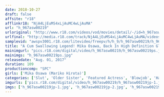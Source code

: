 ```yaml
---
date: 2018-10-27
draft: false
affsite: "r18"
afflinkr18: "NjA4LjEuMS4xLjAuMC4wLjAuMA"
url: "h_967asw00219"
urloriginal: "http://www.r18.com/videos/vod/movies/detail/-/id=h_967asw00219"
urlfinal: "http://media.r18.com/track/NjA4LjEuMS4xLjAuMC4wLjAuMA/videos/vod/movies/detail/-/id=h_967asw00219"
samplevid: "awspv3001.r18.com/litevideo/freepv/h/h_9/h_967asw00219/h_967asw00219_dmb_w.mp4"
title: "A Cum Swallowing Legend! Mika Osawa, Back In High Definition Glory! A Fan Collector's Edition"
mainimgurl: "pics.r18.com/digital/video/h_967asw00219/h_967asw00219ps.jpg"
mainimgs: "h_967asw00219ps.jpg"
releasedate: "Aug. 01, 2017"
duration: 109
productioncomp: "SPC"
girls: ['Mika Osawa (Mariko Hirota)']
categories: ['Slut', 'Older Sister', 'Featured Actress', 'Blowjob', 'Handjob', 'Cum Swallowing', 'Hi-Def', 'Actress Best Compilation']
imgurls: ['pics.r18.com/digital/video/h_967asw00219/h_967asw00219jp-1.jpg', 'pics.r18.com/digital/video/h_967asw00219/h_967asw00219jp-2.jpg', 'pics.r18.com/digital/video/h_967asw00219/h_967asw00219jp-3.jpg', 'pics.r18.com/digital/video/h_967asw00219/h_967asw00219jp-4.jpg', 'pics.r18.com/digital/video/h_967asw00219/h_967asw00219jp-5.jpg', 'pics.r18.com/digital/video/h_967asw00219/h_967asw00219jp-6.jpg', 'pics.r18.com/digital/video/h_967asw00219/h_967asw00219jp-7.jpg', 'pics.r18.com/digital/video/h_967asw00219/h_967asw00219jp-8.jpg', 'pics.r18.com/digital/video/h_967asw00219/h_967asw00219jp-9.jpg', 'pics.r18.com/digital/video/h_967asw00219/h_967asw00219jp-10.jpg', 'pics.r18.com/digital/video/h_967asw00219/h_967asw00219jp-11.jpg', 'pics.r18.com/digital/video/h_967asw00219/h_967asw00219jp-12.jpg', 'pics.r18.com/digital/video/h_967asw00219/h_967asw00219jp-13.jpg', 'pics.r18.com/digital/video/h_967asw00219/h_967asw00219jp-14.jpg', 'pics.r18.com/digital/video/h_967asw00219/h_967asw00219jp-15.jpg', 'pics.r18.com/digital/video/h_967asw00219/h_967asw00219jp-16.jpg', 'pics.r18.com/digital/video/h_967asw00219/h_967asw00219jp-17.jpg', 'pics.r18.com/digital/video/h_967asw00219/h_967asw00219jp-18.jpg', 'pics.r18.com/digital/video/h_967asw00219/h_967asw00219jp-19.jpg', 'pics.r18.com/digital/video/h_967asw00219/h_967asw00219jp-20.jpg']
imgs: ['h_967asw00219jp-1.jpg', 'h_967asw00219jp-2.jpg', 'h_967asw00219jp-3.jpg', 'h_967asw00219jp-4.jpg', 'h_967asw00219jp-5.jpg', 'h_967asw00219jp-6.jpg', 'h_967asw00219jp-7.jpg', 'h_967asw00219jp-8.jpg', 'h_967asw00219jp-9.jpg', 'h_967asw00219jp-10.jpg', 'h_967asw00219jp-11.jpg', 'h_967asw00219jp-12.jpg', 'h_967asw00219jp-13.jpg', 'h_967asw00219jp-14.jpg', 'h_967asw00219jp-15.jpg', 'h_967asw00219jp-16.jpg', 'h_967asw00219jp-17.jpg', 'h_967asw00219jp-18.jpg', 'h_967asw00219jp-19.jpg', 'h_967asw00219jp-20.jpg']
---
```

